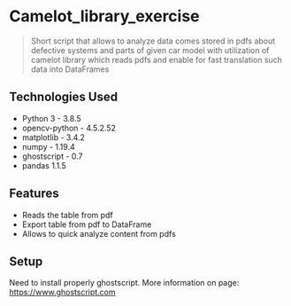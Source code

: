 # Camelot_library_exercise
> Short script that allows to analyze data comes stored in pdfs about defective
> systems and parts of given car model with utilization of camelot library which reads
> pdfs and enable for fast translation such data into DataFrames

## Technologies Used
- Python 3 -  3.8.5
- opencv-python - 4.5.2.52
- matplotlib - 3.4.2
- numpy - 1.19.4
- ghostscript - 0.7
- pandas 1.1.5

## Features
- Reads the table from pdf 
- Export table from pdf to DataFrame
- Allows to quick analyze content from pdfs

## Setup
Need to install properly ghostscript. More information on page: https://www.ghostscript.com


